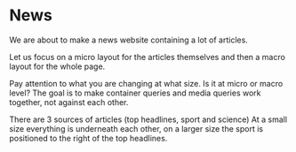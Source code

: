 # News

We are about to make a news website containing a lot of articles.

Let us focus on a micro layout for the articles themselves and then a macro layout for the whole page.

Pay attention to what you are changing at what size. Is it at micro or macro level?
The goal is to make container queries and media queries work together, not against each other.

There are 3 sources of articles (top headlines, sport and science)
At a small size everything is underneath each other, on a larger size the sport is positioned to the right of the top headlines.
